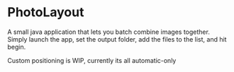 # PhotoLayout
A small java application that lets you batch combine images together.
Simply launch the app, set the output folder, add the files to the list, and hit begin.

Custom positioning is WIP, currently its all automatic-only